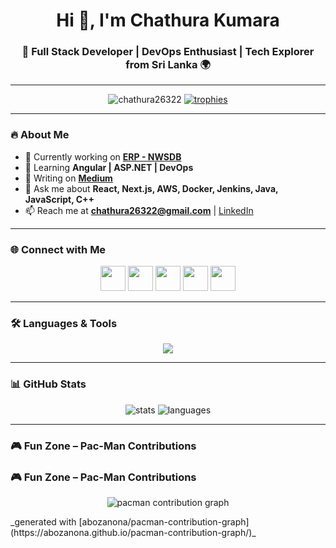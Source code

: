 <h1 align="center">Hi 👋, I'm Chathura Kumara</h1>
<h3 align="center">🚀 Full Stack Developer | DevOps Enthusiast | Tech Explorer from Sri Lanka 🌍</h3>

---

<p align="center">
  <img src="https://komarev.com/ghpvc/?username=chathura26322&label=Profile%20views&color=0e75b6&style=flat" alt="chathura26322" />
  <a href="https://github.com/ryo-ma/github-profile-trophy">
    <img src="https://github-profile-trophy.vercel.app/?username=chathura26322&theme=onedark&margin-w=10&margin-h=10&no-bg=true&no-frame=true" alt="trophies" />
  </a>
</p>

---

### 🔥 About Me
- 🔭 Currently working on [**ERP - NWSDB**](https://erp.waterboard.lk)  
- 🌱 Learning **Angular | ASP.NET | DevOps**  
- 📝 Writing on [**Medium**](https://medium.com/@chathura26322)  
- 💬 Ask me about **React, Next.js, AWS, Docker, Jenkins, Java, JavaScript, C++**  
- 📫 Reach me at **chathura26322@gmail.com** | [LinkedIn](https://linkedin.com/in/chathura26322)  

---

### 🌐 Connect with Me
<p align="center">
  <a href="https://linkedin.com/in/chathura26322" target="blank"><img src="https://skillicons.dev/icons?i=linkedin" height="40" /></a>
  <a href="https://fb.com/chathura.dilshan.96387189" target="blank"><img src="https://skillicons.dev/icons?i=facebook" height="40" /></a>
  <a href="https://instagram.com/cha._.thura" target="blank"><img src="https://skillicons.dev/icons?i=instagram" height="40" /></a>
  <a href="https://medium.com/@chathura26322" target="blank"><img src="https://skillicons.dev/icons?i=medium" height="40" /></a>
  <a href="https://www.leetcode.com/chathuradilshantha" target="blank"><img src="https://skillicons.dev/icons?i=leetcode" height="40" /></a>
</p>

---

### 🛠️ Languages & Tools
<p align="center">
  <img src="https://skillicons.dev/icons?i=angular,react,nextjs,nodejs,express,java,cpp,cs,python,ts,js,docker,jenkins,aws,azure,kubernetes,mongodb,mysql,postgres,sqlite,git,linux,vagrant,flutter,dart,tailwind,bootstrap,nginx,figma,postman,tensorflow,pytorch,redux,firebase,spring,matlab" />
</p>

---

### 📊 GitHub Stats
<p align="center">
  <img src="https://github-readme-stats.vercel.app/api?username=chathura26322&show_icons=true&theme=radical" alt="stats" />
  <img src="https://github-readme-stats.vercel.app/api/top-langs?username=chathura26322&show_icons=true&layout=compact&theme=radical" alt="languages" />
</p>

---

### 🎮 Fun Zone – Pac-Man Contributions
### 🎮 Fun Zone – Pac-Man Contributions
<p align="center">
<picture>
  <source media="(prefers-color-scheme: dark)" srcset="https://raw.githubusercontent.com/yourusername/yourusername/output/pacman-contribution-graph-dark.svg">
  <source media="(prefers-color-scheme: light)" srcset="https://raw.githubusercontent.com/yourusername/yourusername/output/pacman-contribution-graph.svg">
  <img alt="pacman contribution graph" src="https://raw.githubusercontent.com/yourusername/yourusername/output/pacman-contribution-graph.svg">
</picture>
</p>
_generated with [abozanona/pacman-contribution-graph](https://abozanona.github.io/pacman-contribution-graph/)_
